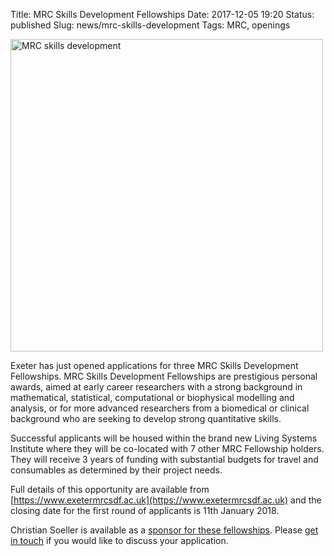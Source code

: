 Title: MRC Skills Development Fellowships
Date: 2017-12-05 19:20
Status: published
Slug: news/mrc-skills-development
Tags: MRC, openings

<img width="500" src="{static}/images/news/skills-development.png" alt="MRC skills development"/>

Exeter has just opened applications for three MRC Skills Development Fellowships. MRC Skills Development Fellowships are prestigious personal awards, aimed at early career researchers with a strong background in mathematical, statistical, computational or biophysical modelling and analysis, or for more advanced researchers from a biomedical or clinical background who are seeking to develop strong quantitative skills.

Successful applicants will be housed within the brand new Living Systems Institute where they will be co-located with 7 other MRC Fellowship holders. They will receive 3 years of funding with substantial budgets for travel and consumables as determined by their project needs.
 
Full details of this opportunity are available from [https://www.exetermrcsdf.ac.uk](https://www.exetermrcsdf.ac.uk) and the closing date for the first round of applicants is 11th January 2018.

Christian Soeller is available as a [sponsor for these fellowships](https://www.exetermrcsdf.ac.uk/sponsor-profiles/professor-christian-soeller/). Please [get in touch]({filename}/pages/contact.md) if you would like to discuss your application.
